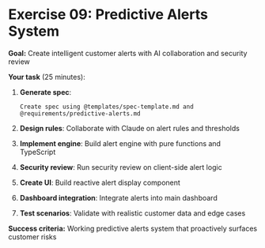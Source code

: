 # Exercise 09: Predictive Alerts System

**Goal:** Create intelligent customer alerts with AI collaboration and security review

**Your task** (25 minutes):

1. **Generate spec**:

   ```
   Create spec using @templates/spec-template.md and @requirements/predictive-alerts.md
   ```

2. **Design rules**: Collaborate with Claude on alert rules and thresholds

3. **Implement engine**: Build alert engine with pure functions and TypeScript

4. **Security review**: Run security review on client-side alert logic

5. **Create UI**: Build reactive alert display component

6. **Dashboard integration**: Integrate alerts into main dashboard

7. **Test scenarios**: Validate with realistic customer data and edge cases

**Success criteria:** Working predictive alerts system that proactively surfaces customer risks
